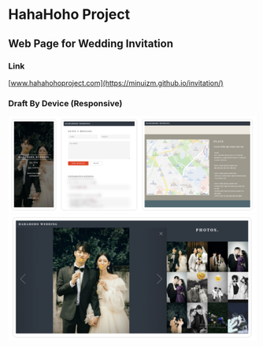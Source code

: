 # HahaHoho Project

## Web Page for Wedding Invitation

### Link

[www.hahahohoproject.com](https://minuizm.github.io/invitation/)

### Draft By Device (Responsive)

![ForMobile](./images/readme_01.PNG)
![ForMobile](./images/readme_02.PNG)
